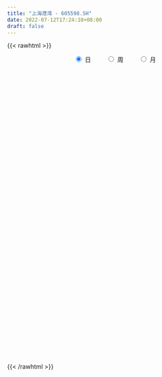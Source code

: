 ```yaml
---
title: "上海港湾 - 605598.SH"
date: 2022-07-12T17:24:18+08:00
draft: false
---
```

{{< rawhtml >}}
    <div style="text-align: center">
        <label style="padding: 1rem;"><input style="margin-right: .5rem" type="radio" name="period" value="D" checked onclick="period_change(this)">日</label>
        <label style="padding: 1rem;"><input style="margin-right: .5rem" type="radio" name="period" value="W" onclick="period_change(this)">周</label>
        <label style="padding: 1rem;"><input style="margin-right: .5rem" type="radio" name="period" value="M" onclick="period_change(this)">月</label>
    </div>
    <div id="chart" style="height: 700px;"></div> 
    <script type="text/javascript">
        const D_v = [10224.24,23713.98,215949.4,72512.23,93162.75,73196.48,63843.66,43302.61,46045.07,35132.68,74437.05,66400.15,43777.78,37160.01,27568.0,28872.76,30354.89,20402.32,29450.27,37432.86,30057.99,25453.25,28425.83,20319.26,21256.24,22184.51,15176.0,14528.31,28043.5,24072.84,18478.56,19206.4,24203.18,23194.69,28473.71,36239.86,17657.01,53303.9,44580.91,40947.47,26777.68,21701.06,17360.58,16631.25,16260.55,15399.98,40922.95,32064.67,42114.25,31900.58,92727.49,126464.18,113636.59,61212.41,57878.34,34783.36,61370.0,37406.11,154907.53,180949.2,82403.74,97758.58,66138.65,51626.59,25958.77,50133.26,31205.3,37494.77,38016.18,28312.44,118453.9,100792.12,227891.78,179306.84,138894.72,86371.77,140043.69,100146.38,58647.67,112333.71,110623.12,95060.81,44335.37,34345.03,47299.53,31498.0,25719.6,22347.0,57926.5,112327.68,71295.53,71099.06,89845.37,98729.71,72381.42,124391.95,100180.87,51559.62,40812.77,39256.0,38919.78,53957.34,47476.69,24478.8,24704.13,20504.12,28298.0,27020.6,31717.0,30182.17,35526.5,31510.53,26120.62,16836.0,29596.67,25112.68,25780.03,25790.65,22351.59,17866.0,16632.39,14154.5,11965.53,12280.0,15907.18,10991.0,30664.18,19821.42,22716.77,39828.66,74828.78,74778.38,105564.1,72810.48,43277.16,45091.79,20508.53,37846.56,28855.56,27556.88,54081.44,242232.16,282884.13,305625.33,289188.57,308714.97,304869.05,230368.92,199444.57,255994.44,205055.44,180170.52,104092.0,113796.0,122190.53,104899.84,151941.53,98926.0,67956.0,121750.93,82854.58,83048.06,96352.5,179848.78,163092.28,151588.5,101696.66,79458.66,74307.8,67617.68,59700.18,49878.53,54744.98,38084.4,65567.39,48095.87,36547.05,31462.74,32401.0,45281.5,28619.16,25014.16,32596.5,29025.49,97564.61,53474.67,34688.12,31009.21,31511.13,37121.39,19523.61,39382.78,20906.3,45622.18]
const D_histogram = [0.0,0.1276353276,0.0653594695,-0.1038989319,-0.3189769508,-0.4620655075,-0.5693473304,-0.6032304502,-0.581575825,-0.529388096,-0.4232159251,-0.3082301303,-0.2281450683,-0.1889295515,-0.1475992818,-0.1188990747,-0.0897760137,-0.0629863307,-0.0248800786,-0.0269322475,-0.039307912,-0.0548630933,-0.0733851919,-0.0543380796,-0.0107034175,0.0020450505,0.0375195285,0.0718913744,0.108711841,0.1512708562,0.1706001793,0.1860928302,0.2056025554,0.2229478799,0.2439009525,0.2546119946,0.2577617275,0.2822229919,0.3091818952,0.2896396339,0.2572700498,0.235201814,0.2036184522,0.1685391113,0.1276179276,0.1091401913,0.1271474596,0.1265839282,0.1262469664,0.0830241009,0.145823978,0.1597715087,0.1962490453,0.193434318,0.170165874,0.1457583674,0.1509403129,0.1351239089,0.2196245588,0.2567726166,0.2444776186,0.2076617476,0.1333207786,0.0333094267,-0.0297615345,-0.0535413252,-0.0966361053,-0.1059617823,-0.1316818623,-0.1405021523,-0.0779587703,0.0708853999,0.2767060154,0.3019635364,0.2541549892,0.189280397,0.1645418113,0.0733458979,0.0255195458,-0.0552159439,-0.0864879137,-0.1953252141,-0.2917451533,-0.3567937465,-0.4483721823,-0.4677934226,-0.481385123,-0.4531372388,-0.3174265131,-0.1832921722,-0.084201258,-0.0012284796,0.057084167,0.1184513749,0.1354883428,0.20586285,0.1791509681,0.1602259018,0.1448938267,0.1073983704,0.063475717,-0.0206081532,-0.0673354364,-0.0925125786,-0.1103099472,-0.1197447241,-0.1352958376,-0.1586623838,-0.1610902429,-0.1824467176,-0.1809467218,-0.1647869514,-0.1462920236,-0.1499439289,-0.1899182078,-0.1786544834,-0.1373735745,-0.0791293871,-0.0201457932,0.0126426097,0.0240738539,0.0297610272,0.0314819656,0.0375749197,0.0166469997,0.017494475,0.0433932264,0.0471610066,0.0737667651,0.1022750758,0.1576899066,0.1916051636,0.2404627821,0.1883630477,0.1518682337,0.069285364,0.0213370363,0.0262798165,0.0181059948,-0.0355542625,0.024930142,0.1626651688,0.3514391709,0.3738826361,0.4808594803,0.6456035092,0.7624187853,0.6747677885,0.6643201652,0.6776831467,0.5550299108,0.3542035347,0.168345112,0.0580253464,-0.0592859634,-0.1478912416,-0.1618299183,-0.2082797406,-0.2466701656,-0.3840099142,-0.4170265628,-0.4240938964,-0.390585266,-0.2355079134,-0.1854103274,-0.1209908495,-0.13046798,-0.1644080741,-0.1757892731,-0.202028015,-0.2057489342,-0.2170283005,-0.2415318701,-0.2514292675,-0.2287437207,-0.2303378644,-0.2184617215,-0.1950764292,-0.1786604114,-0.1976984302,-0.1832647388,-0.159677748,-0.1484569468,-0.113966228,-0.0466552081,-0.023460235,-0.0233352037,-0.0082672083,-0.011407718,-0.0583173431,-0.0885871234,-0.086217019,-0.0748037854,-0.0370904722]
const D_fast = [0.0,0.1595441595,0.1136081688,-0.0816249655,-0.3764472221,-0.6350521557,-0.8846708113,-1.0693615436,-1.1931008747,-1.2732601697,-1.2728919801,-1.2349637178,-1.2119149229,-1.2199317939,-1.2155013447,-1.2165259063,-1.2098468488,-1.1988037484,-1.166917516,-1.1757027468,-1.1979053892,-1.2271763439,-1.2640447404,-1.258582148,-1.2176233403,-1.2043636097,-1.1595092496,-1.1071645601,-1.0431661332,-0.962789404,-0.9008100361,-0.8387941776,-0.7678838136,-0.6948015191,-0.6128732083,-0.5385091676,-0.4709190028,-0.3759019904,-0.2716476133,-0.2187799661,-0.1868320378,-0.15009982,-0.1307785688,-0.1237231319,-0.1327398337,-0.1239325222,-0.074138389,-0.0430559383,-0.0118311586,-0.0342979988,0.0649578727,0.1188482807,0.2043880786,0.2499319308,0.2692049553,0.2812370406,0.3241540642,0.3421186375,0.481525427,0.582866639,0.6316910457,0.6467906116,0.6057798372,0.5140958421,0.4435844972,0.4064193752,0.3391655688,0.3033494462,0.2447089006,0.2007630726,0.243816762,0.4103822821,0.6853794015,0.7861278067,0.8018580067,0.7843035137,0.8007003809,0.727840942,0.6863944763,0.5918550006,0.5389610524,0.3812924485,0.211936221,0.0576891912,-0.1459822902,-0.2823518862,-0.4162898673,-0.5013262928,-0.4449721954,-0.3566608976,-0.2786202978,-0.1959546394,-0.123370951,-0.0323908994,0.0185181542,0.1403583739,0.158434234,0.1795656432,0.2004570248,0.189811161,0.1617574369,0.0725215285,0.0089603862,-0.0393449007,-0.0847197562,-0.1240907141,-0.173465787,-0.2364979291,-0.2791983489,-0.346166503,-0.3899031877,-0.4149401551,-0.4330182332,-0.4741561208,-0.5616099516,-0.5950098481,-0.5880723328,-0.5496104922,-0.4956633466,-0.4597142912,-0.4422645835,-0.4291371535,-0.4195457236,-0.4040590396,-0.4208252097,-0.4156041156,-0.3788570576,-0.3632990258,-0.318251576,-0.2641744963,-0.1693371889,-0.087520641,0.021452673,0.0164437006,0.0179159449,-0.0473455838,-0.0899596523,-0.078446918,-0.082094241,-0.144643064,-0.077926124,0.100475195,0.3771089898,0.493023114,0.7202148283,1.0463597346,1.3537797069,1.4348206573,1.5904530752,1.7732368435,1.7893410853,1.6770655929,1.5332934482,1.4374800192,1.3053472185,1.17976913,1.1253729736,1.0268532162,0.9267952498,0.6934530227,0.5561797333,0.4430889256,0.3789512395,0.4751516138,0.478896618,0.5130683834,0.470974258,0.3959321454,0.3406036281,0.2638578824,0.2086997296,0.1431632883,0.0582767512,-0.0144779631,-0.0489783465,-0.1081569563,-0.1508962437,-0.1762800587,-0.2045291439,-0.2729917702,-0.3043742635,-0.3207067097,-0.3466001452,-0.3406009833,-0.2849537655,-0.2676238511,-0.2733326207,-0.2603314275,-0.2663238666,-0.3278128276,-0.3802293887,-0.399413539,-0.4067012517,-0.3782605566]
const D_slow = [0.0,0.0319088319,0.0482486993,0.0222739663,-0.0574702714,-0.1729866482,-0.3153234808,-0.4661310934,-0.6115250496,-0.7438720737,-0.8496760549,-0.9267335875,-0.9837698546,-1.0310022424,-1.0679020629,-1.0976268316,-1.120070835,-1.1358174177,-1.1420374374,-1.1487704992,-1.1585974772,-1.1723132506,-1.1906595485,-1.2042440684,-1.2069199228,-1.2064086602,-1.1970287781,-1.1790559345,-1.1518779742,-1.1140602602,-1.0714102154,-1.0248870078,-0.973486369,-0.917749399,-0.8567741608,-0.7931211622,-0.7286807303,-0.6581249823,-0.5808295085,-0.5084196,-0.4441020876,-0.3853016341,-0.334397021,-0.2922622432,-0.2603577613,-0.2330727135,-0.2012858486,-0.1696398665,-0.1380781249,-0.1173220997,-0.0808661052,-0.040923228,0.0081390333,0.0564976128,0.0990390813,0.1354786731,0.1732137514,0.2069947286,0.2619008683,0.3260940224,0.3872134271,0.439128864,0.4724590586,0.4807864153,0.4733460317,0.4599607004,0.4358016741,0.4093112285,0.3763907629,0.3412652249,0.3217755323,0.3394968823,0.4086733861,0.4841642702,0.5477030175,0.5950231167,0.6361585696,0.6544950441,0.6608749305,0.6470709445,0.6254489661,0.5766176626,0.5036813743,0.4144829376,0.3023898921,0.1854415364,0.0650952557,-0.048189054,-0.1275456823,-0.1733687254,-0.1944190399,-0.1947261598,-0.180455118,-0.1508422743,-0.1169701886,-0.0655044761,-0.0207167341,0.0193397414,0.055563198,0.0824127906,0.0982817199,0.0931296816,0.0762958225,0.0531676779,0.0255901911,-0.00434599,-0.0381699494,-0.0778355453,-0.118108106,-0.1637197854,-0.2089564659,-0.2501532037,-0.2867262096,-0.3242121919,-0.3716917438,-0.4163553647,-0.4506987583,-0.4704811051,-0.4755175534,-0.4723569009,-0.4663384375,-0.4588981807,-0.4510276893,-0.4416339593,-0.4374722094,-0.4330985906,-0.422250284,-0.4104600324,-0.3920183411,-0.3664495722,-0.3270270955,-0.2791258046,-0.2190101091,-0.1719193472,-0.1339522887,-0.1166309478,-0.1112966887,-0.1047267345,-0.1002002358,-0.1090888015,-0.102856266,-0.0621899738,0.0256698189,0.119140478,0.239355348,0.4007562253,0.5913609217,0.7600528688,0.9261329101,1.0955536967,1.2343111745,1.3228620581,1.3649483362,1.3794546728,1.3646331819,1.3276603715,1.2872028919,1.2351329568,1.1734654154,1.0774629369,0.9732062962,0.867182822,0.7695365055,0.7106595272,0.6643069453,0.634059233,0.601442238,0.5603402194,0.5163929012,0.4658858974,0.4144486639,0.3601915887,0.2998086212,0.2369513044,0.1797653742,0.1221809081,0.0675654777,0.0187963704,-0.0258687324,-0.07529334,-0.1211095247,-0.1610289617,-0.1981431984,-0.2266347554,-0.2382985574,-0.2441636162,-0.2499974171,-0.2520642192,-0.2549161486,-0.2694954844,-0.2916422653,-0.31319652,-0.3318974664,-0.3411700844]
const D_data = [['2021-09-17', 16.64, 19.97, 16.64, 19.97],['2021-09-22', 21.97, 21.97, 21.97, 21.97],['2021-09-23', 22.72, 19.85, 19.83, 22.72],['2021-09-24', 18.09, 17.87, 17.87, 18.57],['2021-09-27', 16.2, 16.08, 16.08, 16.88],['2021-09-28', 15.75, 15.68, 15.6, 16.33],['2021-09-29', 15.44, 15.0, 14.99, 15.67],['2021-09-30', 14.65, 15.01, 14.65, 15.29],['2021-10-08', 15.19, 15.12, 14.84, 15.24],['2021-10-11', 15.07, 15.16, 14.92, 15.22],['2021-10-12', 15.2, 15.77, 15.06, 16.11],['2021-10-13', 15.5, 16.06, 15.5, 16.15],['2021-10-14', 15.9, 15.8, 15.54, 16.01],['2021-10-15', 15.7, 15.3, 15.3, 15.93],['2021-10-18', 15.2, 15.26, 15.1, 15.49],['2021-10-19', 15.23, 15.03, 15.0, 15.23],['2021-10-20', 15.03, 14.95, 14.75, 15.08],['2021-10-21', 14.81, 14.85, 14.81, 15.06],['2021-10-22', 14.85, 14.97, 14.85, 15.22],['2021-10-25', 14.95, 14.38, 13.47, 14.96],['2021-10-26', 14.42, 14.02, 14.0, 14.42],['2021-10-27', 13.97, 13.7, 13.67, 14.26],['2021-10-28', 13.72, 13.35, 13.2, 13.86],['2021-10-29', 13.36, 13.6, 13.26, 13.64],['2021-11-01', 13.62, 13.88, 13.5, 14.02],['2021-11-02', 13.82, 13.47, 13.3, 13.96],['2021-11-03', 13.46, 13.73, 13.41, 13.73],['2021-11-04', 13.68, 13.78, 13.61, 13.83],['2021-11-05', 13.78, 13.91, 13.69, 14.19],['2021-11-08', 14.05, 14.14, 13.79, 14.2],['2021-11-09', 14.14, 13.99, 13.93, 14.18],['2021-11-10', 14.0, 14.03, 13.75, 14.07],['2021-11-11', 13.99, 14.19, 13.95, 14.3],['2021-11-12', 14.17, 14.3, 14.05, 14.33],['2021-11-15', 14.31, 14.51, 14.27, 14.55],['2021-11-16', 14.62, 14.55, 14.49, 14.85],['2021-11-17', 14.48, 14.59, 14.44, 14.65],['2021-11-18', 14.55, 15.05, 14.27, 15.06],['2021-11-19', 14.99, 15.37, 14.81, 15.41],['2021-11-22', 15.36, 14.97, 14.92, 15.38],['2021-11-23', 14.9, 14.82, 14.73, 15.04],['2021-11-24', 14.79, 14.94, 14.74, 14.99],['2021-11-25', 14.95, 14.8, 14.76, 14.98],['2021-11-26', 14.8, 14.68, 14.66, 14.89],['2021-11-29', 14.5, 14.48, 14.4, 14.68],['2021-11-30', 14.51, 14.66, 14.51, 14.78],['2021-12-01', 14.72, 15.18, 14.6, 15.29],['2021-12-02', 15.19, 15.07, 14.93, 15.38],['2021-12-03', 15.1, 15.15, 15.08, 15.46],['2021-12-06', 15.14, 14.56, 14.55, 15.14],['2021-12-07', 14.55, 16.02, 14.55, 16.02],['2021-12-08', 16.15, 15.73, 15.7, 16.48],['2021-12-09', 15.76, 16.29, 15.53, 16.8],['2021-12-10', 16.5, 16.05, 15.94, 16.53],['2021-12-13', 15.99, 15.88, 15.88, 16.48],['2021-12-14', 15.8, 15.88, 15.65, 15.99],['2021-12-15', 15.89, 16.34, 15.64, 16.35],['2021-12-16', 16.33, 16.19, 16.08, 16.39],['2021-12-17', 16.0, 17.81, 15.99, 17.81],['2021-12-20', 17.6, 17.78, 16.98, 18.57],['2021-12-21', 17.42, 17.48, 16.93, 17.64],['2021-12-22', 17.5, 17.28, 17.27, 18.5],['2021-12-23', 17.01, 16.71, 16.66, 17.5],['2021-12-24', 16.71, 16.05, 16.0, 16.79],['2021-12-27', 16.01, 16.14, 15.94, 16.32],['2021-12-28', 16.14, 16.43, 15.7, 16.48],['2021-12-29', 16.31, 16.01, 15.9, 16.39],['2021-12-30', 15.92, 16.27, 15.91, 16.55],['2021-12-31', 16.31, 15.93, 15.91, 16.43],['2022-01-04', 15.94, 15.99, 15.94, 16.24],['2022-01-05', 16.3, 16.99, 16.17, 17.59],['2022-01-06', 16.61, 18.69, 16.53, 18.69],['2022-01-07', 19.36, 20.56, 18.78, 20.56],['2022-01-10', 20.0, 19.22, 18.72, 20.2],['2022-01-11', 19.19, 18.54, 18.36, 19.96],['2022-01-12', 18.18, 18.28, 18.07, 18.69],['2022-01-13', 18.2, 18.77, 17.99, 19.3],['2022-01-14', 18.4, 17.81, 17.7, 18.66],['2022-01-17', 17.75, 18.11, 17.51, 18.15],['2022-01-18', 17.98, 17.43, 16.6, 18.0],['2022-01-19', 17.06, 17.78, 17.06, 19.17],['2022-01-20', 18.09, 16.4, 16.32, 18.1],['2022-01-21', 16.25, 15.88, 15.86, 16.47],['2022-01-24', 15.97, 15.64, 15.44, 15.97],['2022-01-25', 15.62, 14.61, 14.59, 15.77],['2022-01-26', 14.66, 14.88, 14.66, 15.05],['2022-01-27', 14.9, 14.5, 14.43, 15.03],['2022-01-28', 14.7, 14.69, 14.4, 14.87],['2022-02-07', 14.99, 16.16, 14.62, 16.16],['2022-02-08', 16.53, 16.65, 16.22, 17.16],['2022-02-09', 16.62, 16.71, 16.31, 16.98],['2022-02-10', 16.41, 16.94, 16.41, 17.15],['2022-02-11', 16.85, 17.01, 16.52, 17.34],['2022-02-14', 16.92, 17.42, 16.6, 17.71],['2022-02-15', 17.01, 17.16, 16.72, 17.72],['2022-02-16', 17.28, 18.19, 17.12, 18.27],['2022-02-17', 17.88, 17.24, 17.12, 17.88],['2022-02-18', 17.0, 17.35, 16.66, 17.58],['2022-02-21', 17.18, 17.43, 17.1, 17.58],['2022-02-22', 17.21, 17.12, 17.01, 17.43],['2022-02-23', 17.1, 16.9, 16.84, 17.25],['2022-02-24', 16.78, 16.08, 15.7, 17.02],['2022-02-25', 16.36, 16.17, 16.13, 17.33],['2022-02-28', 16.18, 16.19, 15.82, 16.36],['2022-03-01', 16.19, 16.09, 15.92, 16.29],['2022-03-02', 15.94, 16.03, 15.94, 16.15],['2022-03-03', 16.09, 15.78, 15.67, 16.16],['2022-03-04', 15.65, 15.45, 15.38, 15.87],['2022-03-07', 15.68, 15.5, 15.43, 15.95],['2022-03-08', 15.53, 15.04, 14.86, 15.58],['2022-03-09', 14.8, 15.1, 14.42, 15.19],['2022-03-10', 15.36, 15.16, 15.11, 15.52],['2022-03-11', 15.0, 15.12, 14.6, 15.17],['2022-03-14', 15.15, 14.72, 14.72, 15.15],['2022-03-15', 14.8, 13.96, 13.9, 15.0],['2022-03-16', 14.16, 14.32, 13.82, 14.39],['2022-03-17', 14.8, 14.65, 14.35, 14.8],['2022-03-18', 14.64, 14.98, 14.54, 15.09],['2022-03-21', 15.04, 15.2, 14.92, 15.26],['2022-03-22', 15.1, 15.05, 14.85, 15.2],['2022-03-23', 15.05, 14.85, 14.78, 15.11],['2022-03-24', 14.78, 14.78, 14.62, 14.95],['2022-03-25', 14.81, 14.71, 14.68, 14.99],['2022-03-28', 14.65, 14.75, 14.43, 14.86],['2022-03-29', 14.7, 14.33, 14.25, 14.79],['2022-03-30', 14.49, 14.5, 14.38, 14.58],['2022-03-31', 14.69, 14.85, 14.51, 15.35],['2022-04-01', 14.66, 14.63, 14.56, 14.81],['2022-04-06', 14.54, 14.99, 14.54, 15.04],['2022-04-07', 14.98, 15.18, 14.81, 15.68],['2022-04-08', 15.11, 15.8, 15.11, 15.87],['2022-04-11', 15.55, 15.87, 15.28, 16.08],['2022-04-12', 15.57, 16.42, 14.95, 17.46],['2022-04-13', 16.02, 15.29, 15.2, 16.02],['2022-04-14', 15.15, 15.36, 15.08, 15.55],['2022-04-15', 15.23, 14.53, 14.4, 15.25],['2022-04-18', 14.48, 14.63, 14.03, 14.78],['2022-04-19', 14.49, 15.18, 14.46, 15.6],['2022-04-20', 15.02, 15.01, 14.8, 15.45],['2022-04-21', 14.93, 14.25, 14.25, 15.04],['2022-04-22', 14.2, 15.68, 14.15, 15.68],['2022-04-25', 15.46, 17.25, 15.36, 17.25],['2022-04-26', 17.59, 18.98, 15.61, 18.98],['2022-04-27', 20.88, 17.77, 17.47, 20.88],['2022-04-28', 15.99, 19.55, 15.99, 19.55],['2022-04-29', 18.36, 21.51, 18.36, 21.51],['2022-05-05', 22.0, 22.31, 21.6, 23.66],['2022-05-06', 20.08, 20.5, 20.08, 22.85],['2022-05-09', 20.43, 21.86, 20.43, 22.47],['2022-05-10', 21.0, 22.85, 20.75, 23.98],['2022-05-11', 22.86, 21.51, 21.2, 23.0],['2022-05-12', 21.59, 20.2, 19.52, 21.66],['2022-05-13', 20.29, 19.74, 19.53, 20.49],['2022-05-16', 20.06, 20.17, 19.4, 20.31],['2022-05-17', 20.01, 19.66, 18.77, 20.1],['2022-05-18', 19.37, 19.57, 19.35, 20.29],['2022-05-19', 19.18, 20.29, 19.07, 20.69],['2022-05-20', 20.0, 19.75, 19.6, 20.44],['2022-05-23', 19.5, 19.61, 19.07, 19.74],['2022-05-24', 19.64, 17.8, 17.76, 19.76],['2022-05-25', 17.71, 18.47, 17.71, 18.8],['2022-05-26', 18.39, 18.48, 18.28, 19.1],['2022-05-27', 18.6, 18.85, 18.45, 19.3],['2022-05-30', 18.87, 20.74, 18.6, 20.74],['2022-05-31', 21.15, 19.91, 19.73, 21.19],['2022-06-01', 20.05, 20.37, 19.93, 21.48],['2022-06-02', 20.37, 19.58, 19.4, 20.59],['2022-06-06', 19.76, 19.12, 19.05, 19.78],['2022-06-07', 19.29, 19.22, 18.6, 19.31],['2022-06-08', 19.2, 18.85, 18.5, 19.28],['2022-06-09', 18.8, 18.95, 18.54, 19.19],['2022-06-10', 18.8, 18.7, 18.4, 18.88],['2022-06-13', 18.43, 18.3, 17.99, 18.55],['2022-06-14', 18.3, 18.23, 17.68, 18.32],['2022-06-15', 18.28, 18.51, 18.18, 18.87],['2022-06-16', 18.5, 18.1, 18.03, 18.5],['2022-06-17', 17.98, 18.13, 17.7, 18.19],['2022-06-20', 18.12, 18.21, 18.0, 18.46],['2022-06-21', 18.29, 18.08, 17.83, 18.34],['2022-06-22', 18.05, 17.47, 17.37, 18.08],['2022-06-23', 17.48, 17.71, 17.3, 17.75],['2022-06-24', 17.76, 17.77, 17.52, 17.89],['2022-06-27', 17.73, 17.56, 17.52, 17.95],['2022-06-28', 17.6, 17.84, 17.47, 17.95],['2022-06-29', 17.9, 18.43, 17.81, 19.0],['2022-06-30', 18.45, 18.06, 17.87, 18.46],['2022-07-01', 18.16, 17.78, 17.65, 18.19],['2022-07-04', 17.84, 17.96, 17.38, 17.96],['2022-07-05', 17.9, 17.72, 17.41, 18.09],['2022-07-06', 17.55, 16.97, 16.8, 17.55],['2022-07-07', 17.0, 16.87, 16.85, 17.11],['2022-07-08', 16.99, 17.09, 16.9, 17.56],['2022-07-11', 17.09, 17.13, 16.87, 17.24],['2022-07-12', 17.0, 17.5, 16.85, 17.74]]
const W_v = [10224.24,312175.61,273505.5,46045.07,256907.67,136648.24,141689.19,101188.56,109155.67,180255.39,123418.04,146762.4,425941.25,346345.34,478876.76,182808.28,475450.24,644763.4,421000.68,161209.16,402494.14,447243.57,220422.58,125005.65,155056.82,123116.03,82970.01,89663.78,137374.21,341521.91,168848.97,1428645.1600000001,535237.97,944756.97,591753.9,451962.07,596226.22,330962.85,243039.69,162778.56,247349.39,158548.12,66528.48]
const W_histogram = [0.0,-0.134017094,-0.3932040811,-0.526823469,-0.5690669954,-0.5830734165,-0.6436885553,-0.6216588181,-0.5424614096,-0.3869516806,-0.3032000916,-0.194095967,-0.0469368033,0.1713503646,0.1977474946,0.2066981473,0.5069072744,0.5018044088,0.3567921723,0.1781011035,0.2112621476,0.2486291515,0.1891040045,0.1008942599,0.0239885964,-0.029729685,-0.0743270996,-0.0985750989,-0.0288006064,-0.0594017889,0.0032617996,0.4197562433,0.5987221554,0.6340179038,0.6251082615,0.5294597726,0.4872751531,0.3769550013,0.2486363014,0.1285981557,0.0433621332,-0.0603635753,-0.0999037767]
const W_fast = [0.0,-0.1675213675,-0.5250093749,-0.79033463,-0.9748449053,-1.1346196805,-1.3561569581,-1.4895419254,-1.5459598693,-1.4871880604,-1.4792364944,-1.4186563615,-1.2832313986,-1.0221066396,-0.946272636,-0.8856474464,-0.4587115008,-0.3383632642,-0.3941774575,-0.5283432505,-0.4423666696,-0.3428423777,-0.3550915236,-0.4180777032,-0.4889862177,-0.5501369203,-0.6133161098,-0.6622078838,-0.5996335429,-0.6450851727,-0.5816061342,-0.0601726297,0.2684738213,0.4622740456,0.6096414686,0.6463579229,0.7259920917,0.7099106902,0.6437510657,0.5558624589,0.4814669697,0.3626503674,0.2981342218]
const W_slow = [0.0,-0.0335042735,-0.1318052938,-0.263511161,-0.4057779099,-0.551546264,-0.7124684028,-0.8678831073,-1.0034984597,-1.1002363799,-1.1760364028,-1.2245603945,-1.2362945953,-1.1934570042,-1.1440201306,-1.0923455937,-0.9656187751,-0.8401676729,-0.7509696299,-0.706444354,-0.6536288171,-0.5914715292,-0.5441955281,-0.5189719631,-0.512974814,-0.5204072353,-0.5389890102,-0.5636327849,-0.5708329365,-0.5856833837,-0.5848679338,-0.479928873,-0.3302483341,-0.1717438582,-0.0154667928,0.1168981503,0.2387169386,0.3329556889,0.3951147643,0.4272643032,0.4381048365,0.4230139427,0.3980379985]
const W_data = [['2021-09-17', 16.64, 19.97, 16.64, 19.97],['2021-09-24', 21.97, 17.87, 17.87, 22.72],['2021-09-30', 16.2, 15.01, 14.65, 16.88],['2021-10-08', 15.19, 15.12, 14.84, 15.24],['2021-10-15', 15.07, 15.3, 14.92, 16.15],['2021-10-22', 15.2, 14.97, 14.75, 15.49],['2021-10-29', 14.95, 13.6, 13.2, 14.96],['2021-11-05', 13.62, 13.91, 13.3, 14.19],['2021-11-12', 14.05, 14.3, 13.75, 14.33],['2021-11-19', 14.31, 15.37, 14.27, 15.41],['2021-11-26', 15.36, 14.68, 14.66, 15.38],['2021-12-03', 14.5, 15.15, 14.4, 15.46],['2021-12-10', 15.14, 16.05, 14.55, 16.8],['2021-12-17', 15.99, 17.81, 15.64, 17.81],['2021-12-24', 17.6, 16.05, 16.0, 18.57],['2021-12-31', 16.01, 15.93, 15.7, 16.55],['2022-01-07', 15.94, 20.56, 15.94, 20.56],['2022-01-14', 20.0, 17.81, 17.7, 20.2],['2022-01-21', 17.75, 15.88, 15.86, 19.17],['2022-01-28', 15.97, 14.69, 14.4, 15.97],['2022-02-11', 14.99, 17.01, 14.62, 17.34],['2022-02-18', 16.92, 17.35, 16.6, 18.27],['2022-02-25', 17.18, 16.17, 15.7, 17.58],['2022-03-04', 16.18, 15.45, 15.38, 16.36],['2022-03-11', 15.68, 15.12, 14.42, 15.95],['2022-03-18', 15.15, 14.98, 13.82, 15.15],['2022-03-25', 15.04, 14.71, 14.62, 15.26],['2022-04-01', 14.65, 14.63, 14.25, 15.35],['2022-04-08', 14.54, 15.8, 14.54, 15.87],['2022-04-15', 15.55, 14.53, 14.4, 17.46],['2022-04-22', 14.48, 15.68, 14.03, 15.68],['2022-04-29', 15.46, 21.51, 15.36, 21.51],['2022-05-06', 22.0, 20.5, 20.08, 23.66],['2022-05-13', 20.43, 19.74, 19.52, 23.98],['2022-05-20', 20.06, 19.75, 18.77, 20.69],['2022-05-27', 19.5, 18.85, 17.71, 19.76],['2022-06-02', 18.87, 19.58, 18.6, 21.48],['2022-06-10', 19.76, 18.7, 18.4, 19.78],['2022-06-17', 18.43, 18.13, 17.68, 18.87],['2022-06-24', 18.12, 17.77, 17.3, 18.46],['2022-07-01', 17.73, 17.78, 17.47, 19.0],['2022-07-08', 17.84, 17.09, 16.8, 18.09],['2022-07-15', 17.09, 17.5, 16.85, 17.74]]
const M_v = [595905.35,581290.17,545678.1899999999,1549073.5,1702423.4800000004,1094639.0900000001,531512.0700000002,2096211.6700000002,2866651.9699999997,1202727.5300000003,259764.72]
const M_histogram = [0.0,-0.089982906,-0.0738135827,0.0216122243,0.0014804864,0.0848318817,0.0472395679,0.4462463735,0.5698374639,0.4970712797,0.3862385438]
const M_fast = [0.0,-0.1124786325,-0.1147627048,-0.0139338418,-0.0336954581,0.0708639076,0.0450814858,0.5556498848,0.8217003412,0.8732019769,0.858928877]
const M_slow = [0.0,-0.0224957265,-0.0409491222,-0.0355460661,-0.0351759445,-0.0139679741,-0.0021580821,0.1094035113,0.2518628773,0.3761306972,0.4726903332]
const M_data = [['2021-09-30', 16.64, 15.01, 14.65, 22.72],['2021-10-29', 15.19, 13.6, 13.2, 16.15],['2021-11-30', 13.62, 14.66, 13.3, 15.41],['2021-12-31', 14.72, 15.93, 14.55, 18.57],['2022-01-28', 15.94, 14.69, 14.4, 20.56],['2022-02-28', 14.99, 16.19, 14.62, 18.27],['2022-03-31', 16.19, 14.85, 13.82, 16.29],['2022-04-29', 14.66, 21.51, 14.03, 21.51],['2022-05-31', 22.0, 19.91, 17.71, 23.98],['2022-06-30', 20.05, 18.06, 17.3, 21.48],['2022-07-29', 18.16, 17.5, 16.8, 18.19]]
        const D_a = [null,null,22.72,null,null,null,null,14.65,null,null,null,null,null,null,null,null,null,null,15.22,null,null,null,null,null,null,13.3,null,null,null,null,null,null,null,null,null,null,null,null,15.41,null,null,null,null,null,14.4,null,null,null,null,null,null,null,null,null,null,null,null,null,null,18.57,null,null,null,null,null,15.7,null,null,null,null,null,null,20.56,null,null,null,null,null,null,null,null,null,null,null,null,null,null,14.4,null,null,null,null,null,null,null,18.27,null,null,null,null,null,null,null,null,null,null,null,null,null,null,null,null,null,null,null,13.82,null,null,null,null,null,null,null,null,null,null,null,null,null,null,null,null,17.46,null,null,null,14.03,null,null,null,null,null,null,null,null,null,null,null,null,23.98,null,null,null,null,null,null,null,null,null,null,17.71,null,null,null,null,21.48,null,null,null,null,null,null,null,17.68,null,null,null,null,null,null,null,null,null,null,19.0,null,null,null,null,16.8,null,null,null,null]
const W_a = [null,22.72,null,null,null,null,13.2,null,null,null,null,null,null,null,null,null,20.56,null,null,null,null,null,null,null,null,13.82,null,null,null,null,null,null,null,23.98,null,null,null,null,null,17.3,null,null,null]
const M_a = [null,13.2,null,null,null,null,null,null,23.98,null,null]
        const D_b = [[{ coord: ['2021-09-23', 15.22] }, { coord: ['2021-11-29', 14.65] }],[{ coord: ['2021-12-20', 18.57] }, { coord: ['2022-06-29', 15.7] }]]
const W_b = [[{ coord: ['2021-09-24', 20.56] }, { coord: ['2022-05-13', 13.82] }]]
const M_b = []
    </script>
{{< /rawhtml >}}